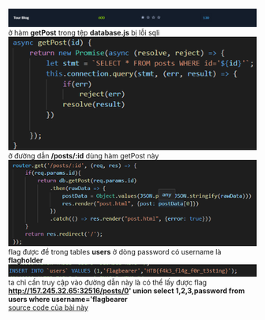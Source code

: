 
![Alt](https://github.com/magnetohvcs/ctf/blob/main/ctf-hackthebox/Auth0-CTF/web_tour_blog/img/Untitled5.png)
<br />
ở hàm __getPost__ trong tệp __database.js__ bị lỗi sqli
<br />
![Alt](https://github.com/magnetohvcs/ctf/blob/main/ctf-hackthebox/Auth0-CTF/web_tour_blog/img/Untitled1.png)
<br />
ở đường dẫn __/posts/:id__ dùng hàm getPost này
<br />
![Alt](https://github.com/magnetohvcs/ctf/blob/main/ctf-hackthebox/Auth0-CTF/web_tour_blog/img/Untitled2.png)
<br />
flag được để trong tables __users__ ở dòng password có username là __flagholder__
<br />
![Alt](https://github.com/magnetohvcs/ctf/blob/main/ctf-hackthebox/Auth0-CTF/web_tour_blog/img/Untitled.png)
<br />
ta chỉ cần truy cập vào đường dẫn này là có thể lấy được flag __http://157.245.32.65:32516/posts/0' union select 1,2,3,password from users where username='flagbearer__
<br />
[source code của bài này](https://github.com/magnetohvcs/ctf/raw/main/ctf-hackthebox/Auth0-CTF/web_tour_blog/web_tour_blog.zip)
